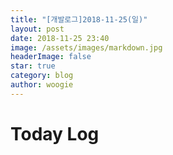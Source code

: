 ```yaml
---
title: "[개발로그]2018-11-25(일)"
layout: post
date: 2018-11-25 23:40
image: /assets/images/markdown.jpg
headerImage: false
star: true
category: blog
author: woogie
---
```




# Today Log

